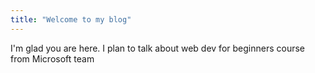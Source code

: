 ```yaml
---
title: "Welcome to my blog"
---
```


I'm glad you are here. I plan to talk about web dev for beginners course from Microsoft team
